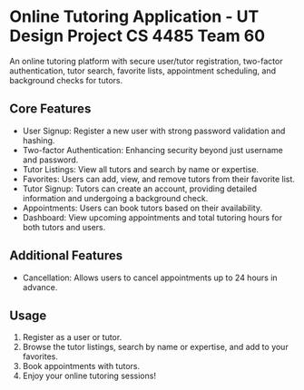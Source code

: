 # Online Tutoring Application - UT Design Project CS 4485 Team 60
An online tutoring platform with secure user/tutor registration, two-factor authentication, tutor search, favorite lists, appointment scheduling, and background checks for tutors.


## Core Features
- User Signup: Register a new user with strong password validation and hashing.
- Two-factor Authentication: Enhancing security beyond just username and password.
- Tutor Listings: View all tutors and search by name or expertise.
- Favorites: Users can add, view, and remove tutors from their favorite list.
- Tutor Signup: Tutors can create an account, providing detailed information and undergoing a background check.
- Appointments: Users can book tutors based on their availability.
- Dashboard: View upcoming appointments and total tutoring hours for both tutors and users.

## Additional Features
- Cancellation: Allows users to cancel appointments up to 24 hours in advance.


## Usage
1. Register as a user or tutor.
2. Browse the tutor listings, search by name or expertise, and add to your favorites.
3. Book appointments with tutors.
4. Enjoy your online tutoring sessions!
